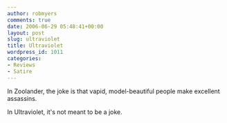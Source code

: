 ```yaml
---
author: robmyers
comments: true
date: 2006-06-29 05:48:41+00:00
layout: post
slug: ultraviolet
title: Ultraviolet
wordpress_id: 1011
categories:
- Reviews
- Satire
---
```


  
In Zoolander, the joke is that vapid, model-beautiful people make excellent assassins.  


  
In Ultraviolet, it's not meant to be a joke.  


  



